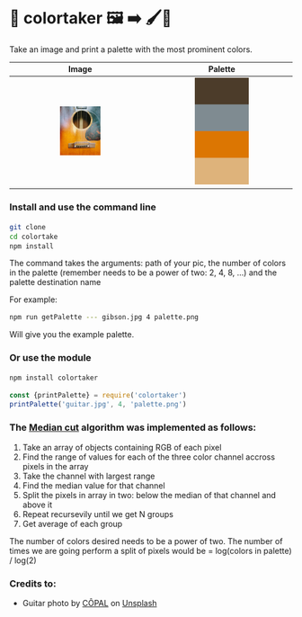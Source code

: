 # 🎨 colortaker 🖼️ ➡️ 🖌️🎨

Take an image and print a palette with the most prominent colors.

<table>
<thead>
<tr>
<th align="center">Image</th>
<th align="center">Palette</th>
</tr>
</thead>
<tbody>
<tr>
<td style="width: 40%;" align="center"><img src="./guitar.jpg" alt="guitar" style="max-width:100%;" width="30%"></td>
<td style="width: 40%;" align="center"><img src="./palette.png" alt="palette" style="max-width:100%;" width="40%"></td>
</tr>
</tbody>
</table>

### Install and use the command line
```bash 
git clone
cd colortake
npm install
```

The command takes the arguments: path of your pic, the number of colors in the palette (remember needs to be a power of two: 2, 4, 8, ...) and the palette destination name

For example:
```bash
npm run getPalette --- gibson.jpg 4 palette.png
```
Will give you the example palette.

### Or use the module

```bash
npm install colortaker
```

```javascript
const {printPalette} = require('colortaker')
printPalette('guitar.jpg', 4, 'palette.png')
```

### The [Median cut](https://en.wikipedia.org/wiki/Median_cut) algorithm was implemented as follows:
1. Take an array of objects containing RGB of each pixel
2. Find the range of values for each of the three color channel accross pixels in the array
3. Take the channel with largest range
4. Find the median value for that channel
5. Split the pixels in array in two: below the median of that channel and above it
6. Repeat recursevily until we get N groups
7. Get average of each group

The number of colors desired needs to be a power of two. The number of times we are going perform a split of pixels would be = log(colors in palette) / log(2)

### Credits to:
 - <span>Guitar photo by <a href="https://unsplash.com/@copal?utm_source=unsplash&amp;utm_medium=referral&amp;utm_content=creditCopyText">CÔPAL</a> on <a href="https://unsplash.com/s/photos/guitar-gibson?utm_source=unsplash&amp;utm_medium=referral&amp;utm_content=creditCopyText">Unsplash</a></span>
